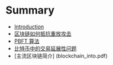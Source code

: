 # Summary

* [Introduction](README.md)
* [区块链如何抵抗重放攻击](replay-attack-resistent.md)
* [PBFT 算法](pbft.md)
* [比特币中的交易延展性问题](transaction-malleability.md)
* [主流区块链简介] (blockchain_into.pdf)
